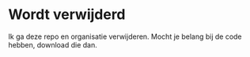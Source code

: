 # Wordt verwijderd
Ik ga deze repo en organisatie verwijderen. Mocht je belang bij de code hebben, download die dan.
